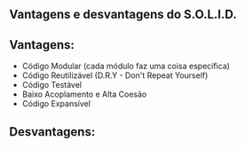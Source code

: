 ## **Vantagens e desvantagens do S.O.L.I.D.**

## Vantagens:

- Código Modular (cada módulo faz uma coisa específica)
- Código Reutilizável (D.R.Y - Don't Repeat Yourself)
- Código Testável
- Baixo Acoplamento e Alta Coesão
- Código Expansível

## Desvantagens:
